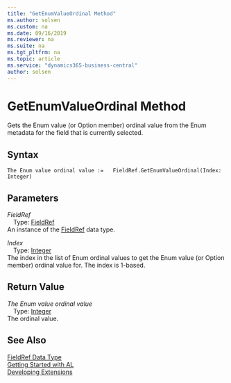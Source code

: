 ```yaml
---
title: "GetEnumValueOrdinal Method"
ms.author: solsen
ms.custom: na
ms.date: 09/16/2019
ms.reviewer: na
ms.suite: na
ms.tgt_pltfrm: na
ms.topic: article
ms.service: "dynamics365-business-central"
author: solsen
---
```

[//]: # (START>DO_NOT_EDIT)
[//]: # (IMPORTANT:Do not edit any of the content between here and the END>DO_NOT_EDIT.)
[//]: # (Any modifications should be made in the .xml files in the ModernDev repo.)
# GetEnumValueOrdinal Method
Gets the Enum value (or Option member) ordinal value from the Enum metadata for the field that is currently selected.


## Syntax
```
The Enum value ordinal value :=   FieldRef.GetEnumValueOrdinal(Index: Integer)
```
## Parameters
*FieldRef*  
&emsp;Type: [FieldRef](fieldref-data-type.md)  
An instance of the [FieldRef](fieldref-data-type.md) data type.  

*Index*  
&emsp;Type: [Integer](../integer/integer-data-type.md)  
The index in the list of Enum ordinal values to get the Enum value (or Option member) ordinal value for. The index is 1-based.  


## Return Value
*The Enum value ordinal value*  
&emsp;Type: [Integer](../integer/integer-data-type.md)  
The ordinal value.  


[//]: # (IMPORTANT: END>DO_NOT_EDIT)
## See Also
[FieldRef Data Type](fieldref-data-type.md)  
[Getting Started with AL](../devenv-get-started.md)  
[Developing Extensions](../devenv-dev-overview.md)